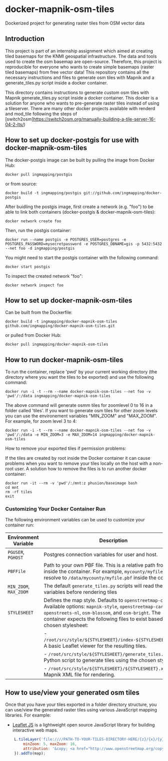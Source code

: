# docker-mapnik-osm-tiles
Dockerized project for generating raster tiles from OSM vector data

## Introduction  

This project is part of an internship assignment which aimed at creating tiled basemaps for the KNMI geospatial infrastructure. The data and tools used to create the osm basemap are open-source. Therefore, this project is reproducible for everyone who wants to create simple basemaps (raster tiled basemaps) from free vector data! This repository contains all the necessary instructions and files to generate osm tiles with Mapnik and a generate_tiles.py script inside a docker container. 

This directory contains instructions to generate custom osm tiles with Mapnik generate_tiles.py script inside a docker container. This docker is a solution for anyone who wants to pre-generate raster tiles instead of using a tileserver. There are many other docker projects available with renderd and mod_tile following the steps of [switch2osm]https://switch2osm.org/manually-building-a-tile-server-16-04-2-lts/)

## How to set up docker-postgis for use with docker-mapnik-osm-tiles

The docker-postgis image can be built by pulling the image from Docker Hub:

```
docker pull ingmapping/postgis
```
or from source:

```
docker build -t ingmapping/postgis git://github.com/ingmapping/docker-postgis
```

After buidling the postgis image, first create a network (e.g. "foo") to be able to link both containers (docker-postgis & docker-mapnik-osm-tiles): 

```
docker network create foo
```

Then, run the postgis container:

```
docker run --name postgis -e POSTGRES_USER=postgres -e POSTGRES_PASSWORD=mysecretpassword -e POSTGRES_DBNAME=gis -p 5432:5432 --net foo -d ingmapping/postgis
```

You might need to start the postgis container with the following command:

```
docker start postgis
```

To inspect the created network "foo":

```
docker network inspect foo
```

## How to set up docker-mapnik-osm-tiles

Can be built from the Dockerfile:

```
docker build -t ingmapping/docker-mapnik-osm-tiles github.com/ingmapping/docker-mapnik-osm-tiles.git
```

or pulled from Docker Hub:

```
docker pull ingmapping/docker-mapnik-osm-tiles
```

## How to run docker-mapnik-osm-tiles
To run the container, replace 'pwd' by your current working directory (the directory where you want the tiles to be exported) and use the following command:

```
docker run -i -t --rm --name docker-mapnik-osm-tiles --net foo -v 'pwd'/:/data ingmapping/docker-mapnik-osm-tiles
```

The above command will generate osmm tiles for zoomlevel 0 to 16 in a folder called 'tiles'. If you want to generate osm tiles for other zoom levels you can use the environement variables "MIN_ZOOM" and "MAX_ZOOM". For example, for zoom level 3 to 4:

```
docker run -i -t --rm --name docker-mapnik-osm-tiles --net foo -v 'pwd'/:/data -e MIN_ZOOM=3 -e MAX_ZOOM=14 ingmapping/docker-mapnik-osm-tiles
```

How to remove your exported tiles if permission problems: 

If the tiles are created by root inside the Docker container it can cause problems when you want to remove your tiles locally on the host with a non-root user. A solution how to remove the files is to run another docker container:

```
docker run -it --rm -v 'pwd'/:/mnt:z phusion/baseimage bash 
cd mnt 
rm -rf tiles 
exit
```

### Customizing Your Docker Container Run

The following environment variables can be used to customize your container run:

| Environment Variable | Description |
| -------------------- | ----------- |
| `PGUSER`, `PGHOST`   | Postgres connection variables for user and host. |
| `PBFFile`            | Path to your own PBF file. This is a relative path from `/data` inside the container. For example, `mycounty/myfile.pbf` will resolve to `/data/mycounty/myfile.pbf` inside the container. |
| `MIN_ZOOM`, `MAX_ZOOM`| The default `generate_tiles.py` scripts will read these variables before rendering tiles |
| `STYLESHEET`         | Defines the map style. Defaults to `openstreetmap-carto`. Available options: `mapnik-style`, `openstreetmap-carto`, `openstreets-nl`, `osm-blossom`, and `osm-bright`. The container expects the following files to exist based on the chosen stylesheet: |
|                      | - `/root/src/style/${STYLESHEET}/index-${STYLESHEET}.html`: A basic Leaflet viewer for the resulting tiles. |
|                      | - `/root/src/style/${STYLESHEET}/generate_tiles.py`: Python script to generate tiles using the chosen style. |
|                      | - `/root/src/style/${STYLESHEET}/${STYLESHEET}.xml`: Mapnik XML file for rendering. |


## How to use/view your generated osm tiles

Once that you have your tiles exported in a folder directory structure, you can use/view the generated raster tiles using various JavaScript mapping libraries. For example:

* [Leaflet JS](https://leafletjs.com/) is a lightweight open source JavaScript library for building interactive web maps.

```js
	L.tileLayer('file:////PATH-TO-YOUR-TILES-DIRECTORY-HERE/{z}/{x}/{y}.png', {
		minZoom: 5, maxZoom: 16,
		attribution: '&copy; <a href="http://www.openstreetmap.org/copyright">OpenStreetMap</a> contributors | <a href="https://github.com/ingmapping/docker-mapnik-osm-tiles/"> docker-mapnik-osm-tiles project </a> - <a href="https://www.ingmapping.com">ingmapping.com</a>'
	}).addTo(map);
```

